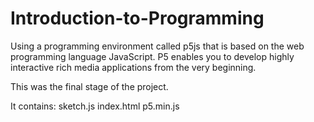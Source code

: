 # Introduction-to-Programming
Using a programming environment called p5js that is based on the web programming language JavaScript. P5 enables you to develop highly interactive rich media applications from the very beginning.


This was the final stage of the project.

It contains:
sketch.js
index.html
p5.min.js
